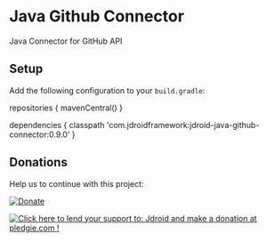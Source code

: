# Java Github Connector
Java Connector for GitHub API

## Setup 

Add the following configuration to your `build.gradle`:

  repositories {
    mavenCentral()
  }
  
  dependencies {
    classpath 'com.jdroidframework:jdroid-java-github-connector:0.9.0'
  }

## Donations
Help us to continue with this project:

[![Donate](https://www.paypalobjects.com/en_US/i/btn/btn_donate_LG.gif)](https://www.paypal.com/cgi-bin/webscr?cmd=_s-xclick&hosted_button_id=2UEBTRTSCYA9L)

<a href='https://pledgie.com/campaigns/30030'><img alt='Click here to lend your support to: Jdroid and make a donation at pledgie.com !' src='https://pledgie.com/campaigns/30030.png?skin_name=chrome' border='0' ></a>

